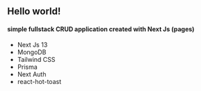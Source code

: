 ## Hello world!

#### simple fullstack CRUD application created with Next Js (pages)

- Next Js 13
- MongoDB
- Tailwind CSS
- Prisma
- Next Auth
- react-hot-toast
